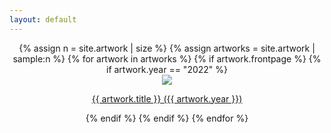 ```yaml
---
layout: default
---
```


<div style="display:block; text-align:center;">
{% assign n = site.artwork | size %}
{% assign artworks = site.artwork | sample:n %}  
{% for artwork in artworks %}
{% if artwork.frontpage %}
{% if artwork.year == "2022" %}
<a href="{{ artwork.url }}">
    <div class="tile">
        <div class="tilethumbnail">
        <img src="/assets/{{ artwork.catalogue }}-square-thumb.png"/>
        </div>
        <p>{{ artwork.title }} ({{ artwork.year }})</p>
    </div>
</a>
{% endif %}
{% endif %}
{% endfor %}
</div>
